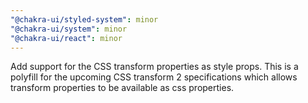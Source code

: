 ```yaml
---
"@chakra-ui/styled-system": minor
"@chakra-ui/system": minor
"@chakra-ui/react": minor
---
```


Add support for the CSS transform properties as style props. This is a polyfill
for the upcoming CSS transform 2 specifications which allows transform
properties to be available as css properties.
